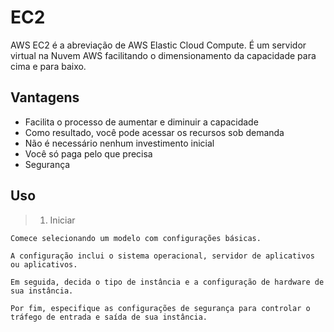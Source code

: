 # EC2

AWS EC2 é a abreviação de AWS Elastic Cloud Compute. É um servidor virtual na Nuvem AWS facilitando o dimensionamento da capacidade para cima e para baixo.

## Vantagens

- Facilita o processo de aumentar e diminuir a capacidade
- Como resultado, você pode acessar os recursos sob demanda
- Não é necessário nenhum investimento inicial
- Você só paga pelo que precisa
- Segurança

## Uso

> 1. Iniciar

    Comece selecionando um modelo com configurações básicas.

    A configuração inclui o sistema operacional, servidor de aplicativos ou aplicativos.

    Em seguida, decida o tipo de instância e a configuração de hardware de sua instância.

    Por fim, especifique as configurações de segurança para controlar o tráfego de entrada e saída de sua instância.
